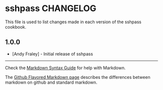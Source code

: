 sshpass CHANGELOG
=================

This file is used to list changes made in each version of the sshpass cookbook.

1.0.0
-----
- [Andy Fraley] - Initial release of sshpass

- - -
Check the [Markdown Syntax Guide](http://daringfireball.net/projects/markdown/syntax) for help with Markdown.

The [Github Flavored Markdown page](http://github.github.com/github-flavored-markdown/) describes the differences between markdown on github and standard markdown.
